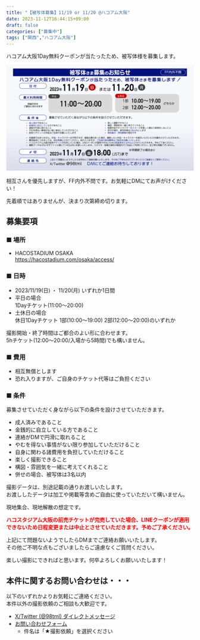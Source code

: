 ```yaml
---
title: "【被写体募集】11/19 or 11/20 @ハコアム大阪"
date: 2023-11-12T16:44:15+09:00
draft: false
categories: ["募集中"]
tags: ["関西","ハコアム大阪"]
---
```


ハコアム大阪1Day無料クーポンが当たったため、被写体様を募集します。

![募集要項](osaka.png)

相互さんを優先しますが、FF内外不問です。お気軽にDMにてお声がけください！

先着順ではありませんが、決まり次第締め切ります。

## 募集要項

### ■ 場所

* HACOSTADIUM OSAKA  
https://hacostadium.com/osaka/access/

### ■ 日時

* 2023/11/19(日) ・ 11/20(月) いずれか1日間
* 平日の場合  
1Dayチケット(11:00～20:00) 
* 土休日の場合  
休日1Dayチケット 1部(10:00〜19:00) 2部(12:00〜20:00)のいずれか

撮影開始・終了時間はご都合のよい形に合わせます。  
5hチケット(12:00〜20:00/入場から5時間)でも構いません。

### ■ 費用

* 相互無償とします
* 恐れ入りますが、ご自身のチケット代等はご負担ください

### ■ 条件

募集させていただく身ながら以下の条件を設けさせていただきます。

* 成人済みであること
* 金銭的に自立している方であること
* 連絡がDMで円滑に取れること
* やむを得ない事情がない限り参加していただけること
* 自身に関わる諸費用を負担していただけること
* 楽しく撮影できること
* 構図・雰囲気を一緒に考えてくれること
* 併せの場合、被写体は3名以内

撮影データは、別途記載の通りお渡しいたします。  
お渡ししたデータは加工や掲載等含めご自由に使っていただいて構いません。

現地集合、現地解散の想定です。

<span style="color:red; font-weight:bold">
ハコスタジアム大阪の前売チケットが完売していた場合、LINEクーポンが適用できないため日程変更または中止とさせていただきます。予めご了承ください。
</span>

上記にて問題ないようでしたらDMまでご連絡お願いいたします。  
その他ご不明な点もございましたらご遠慮なくご質問ください。

楽しい撮影にできればと思います。何卒よろしくお願いいたします！

## 本件に関するお問い合わせは・・・

以下のいずれかよりお気軽にご連絡ください。  
本件以外の撮影依頼のご相談も大歓迎です。

* [X/Twitter (@98tml) ダイレクトメッセージ](https://twitter.com/98tml/)
* [お問い合わせフォーム](https://t98.info/contact/) 
    * 件名は「★撮影依頼」を選択ください